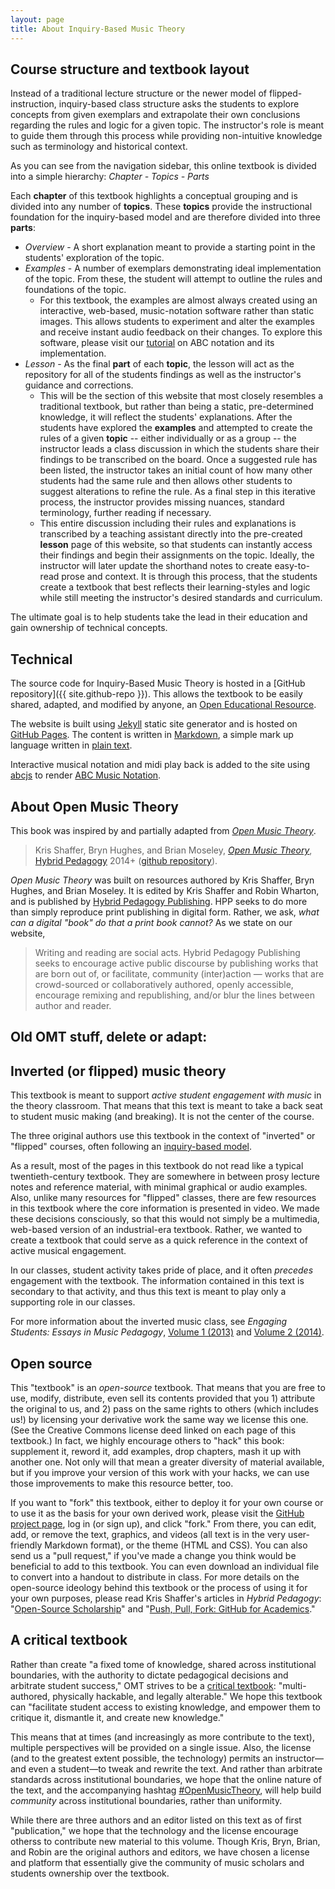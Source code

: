 ```yaml
---
layout: page
title: About Inquiry-Based Music Theory
---
```


## Course structure and textbook layout

Instead of a traditional lecture structure or the newer model of flipped-instruction, inquiry-based class structure asks the students to explore concepts from given exemplars and extrapolate their own conclusions regarding the rules and logic for a given topic.
The instructor's role is meant to guide them through this process while providing non-intuitive knowledge such as terminology and historical context.

As you can see from the navigation sidebar, this online textbook is divided into a simple hierarchy:
*Chapter - Topics - Parts*

Each **chapter** of this textbook highlights a conceptual grouping and is divided into any number of **topics**.
These **topics** provide the instructional foundation for the inquiry-based model and are therefore divided into three **parts**:
- *Overview* - A short explanation meant to provide a starting point in the students' exploration of the topic.
- *Examples* - A number of exemplars demonstrating ideal implementation of the topic. From these, the student will attempt to outline the rules and foundations of the topic. 
    - For this textbook, the examples are almost always created using an interactive, web-based, music-notation software rather than static images. This allows students to experiment and alter the examples and receive instant audio feedback on their changes. To explore this software, please visit our [tutorial]({{site.baseurl.}}/abc-demo.md) on ABC notation and its implementation.
- *Lesson* - As the final **part** of each **topic**, the lesson will act as the repository for all of the students findings as well as the instructor's guidance and corrections. 
    - This will be the section of this website that most closely resembles a traditional textbook, but rather than being a static, pre-determined knowledge, it will reflect the students' explanations. 
    After the students have explored the **examples** and attempted to create the rules of a given **topic** -- either individually or as a group -- the instructor leads a class discussion in which the students share their findings to be transcribed on the board. 
    Once a suggested rule has been listed, the instructor takes an initial count of how many other students had the same rule and then allows other students to suggest alterations to refine the rule. 
    As a final step in this iterative process, the instructor provides missing nuances, standard terminology, further reading if necessary.
    - This entire discussion including their rules and explanations is transcribed by a teaching assistant directly into the pre-created **lesson** page of this website, so that students can instantly access their findings and begin their assignments on the topic. 
    Ideally, the instructor will later update the shorthand notes to create easy-to-read prose and context. 
    It is through this process, that the students create a textbook that best reflects their learning-styles and logic while still meeting the instructor's desired standards and curriculum.

The ultimate goal is to help students take the lead in their education and gain ownership of technical concepts. 

## Technical 

The source code for Inquiry-Based Music Theory is hosted in a [GitHub repository]({{ site.github-repo }}).
This allows the textbook to be easily shared, adapted, and modified by anyone, an [Open Educational Resource](https://en.wikipedia.org/wiki/Open_educational_resources).

The website is built using [Jekyll](http://jekyllrb.com/) static site generator and is hosted on [GitHub Pages](https://pages.github.com/).
The content is written in [Markdown](https://daringfireball.net/projects/markdown/), a simple mark up language written in [plain text](https://en.wikipedia.org/wiki/Plain_text).

Interactive musical notation and midi play back is added to the site using [abcjs](https://github.com/paulrosen/abcjs) to render [ABC Music Notation](http://abcnotation.com/).

## About Open Music Theory

This book was inspired by and partially adapted from [*Open Music Theory*](http://openmusictheory.com/). 

> Kris Shaffer, Bryn Hughes, and Brian Moseley, [*Open Music Theory*](http://openmusictheory.com/), [Hybrid Pedagogy](http://www.digitalpedagogylab.com/hybridped/) 2014+ ([github repository](https://github.com/openmusictheory/openmusictheory.github.io)).

*Open Music Theory* was built on resources authored by Kris Shaffer, Bryn Hughes, and Brian Moseley. It is edited by Kris Shaffer and Robin Wharton, and is published by [Hybrid Pedagogy Publishing](http://www.hybridpedagogy.org/#publishing). 
HPP seeks to do more than simply reproduce print publishing in digital form. Rather, we ask, *what can a digital "book" do that a print book cannot?* As we state on our website, 

> Writing and reading are social acts. Hybrid Pedagogy Publishing seeks to encourage active public discourse by publishing works that are born out of, or facilitate, community (inter)action — works that are crowd-sourced or collaboratively authored, openly accessible, encourage remixing and republishing, and/or blur the lines between author and reader.


## Old OMT stuff, delete or adapt:

## Inverted (or flipped) music theory

This textbook is meant to support *active student engagement with music* in the theory classroom. That means that this text is meant to take a back seat to student music making (and breaking). It is not the center of the course.

The three original authors use this textbook in the context of  "inverted" or "flipped" courses, often following an [inquiry-based model](http://www.flipcamp.org/engagingstudents/shafferpt3.html). 

As a result, most of the pages in this textbook do not read like a typical twentieth-century textbook. They are somewhere in between prosy lecture notes and reference material, with minimal graphical or audio examples. Also, unlike many resources for "flipped" classes, there are few resources in this textbook where the core information is presented in video. We made these decisions consciously, so that this would not simply be a multimedia, web-based version of an industrial-era textbook. Rather, we wanted to create a textbook that could serve as a quick reference in the context of active musical engagement.

In our classes, student activity takes pride of place, and it often *precedes* engagement with the textbook. The information contained in this text is secondary to that activity, and thus this text is meant to play only a supporting role in our classes.

For more information about the inverted music class, see *Engaging Students: Essays in Music Pedagogy*, [Volume 1 (2013)](http://www.flipcamp.org/engagingstudents/index.html) and [Volume 2 (2014)](http://www.flipcamp.org/engagingstudents2/index.html).

## Open source 

This "textbook" is an *open-source* textbook. That means that you are free to use, modify, distribute, even sell its contents provided that you 1) attribute the original to us, and 2) pass on the same rights to others (which includes us!) by licensing your derivative work the same way we license this one. (See the Creative Commons license deed linked on each page of this textbook.) In fact, we highly encourage others to "hack" this book: supplement it, reword it, add examples, drop chapters, mash it up with another one. Not only will that mean a greater diversity of material available, but if you improve your version of this work with your hacks, we can use those improvements to make this resource better, too.

If you want to "fork" this textbook, either to deploy it for your own course or to use it as the basis for your own derived work, please visit the [GitHub project page](https://github.com/openmusictheory/openmusictheory.github.io), log in (or sign up), and click "fork." From there, you can edit, add, or remove the text, graphics, and videos (all text is in the very user-friendly Markdown format), or the theme (HTML and CSS). You can also send us a "pull request," if you've made a change you think would be beneficial to add to this textbook. You can even download an individual file to convert into a handout to distribute in class. For more details on the open-source ideology behind this textbook or the process of using it for your own purposes, please read Kris Shaffer's articles in *Hybrid Pedagogy*: "[Open-Source Scholarship](http://www.hybridpedagogy.com/Journal/files/Open_Source_Scholarship.html)" and "[Push, Pull, Fork: GitHub for Academics](http://www.hybridpedagogy.com/Journal/files/GitHub_for_Academics.html)."

## A critical textbook

Rather than create "a fixed tome of knowledge, shared across institutional boundaries, with the authority to dictate pedagogical decisions and arbitrate student success," OMT strives to be a [critical textbook](http://www.hybridpedagogy.com/journal/critical-textbook/): "multi-authored, physically hackable, and legally alterable." We hope this textbook can "facilitate student access to existing knowledge, and empower them to critique it, dismantle it, and create new knowledge."

This means that at times (and increasingly as more contribute to the text), multiple perspectives will be provided on a single issue. Also, the license (and to the greatest extent possible, the technology) permits an instructor—and even a student—to tweak and rewrite the text. And rather than arbitrate standards across institutional boundaries, we hope that the online nature of the text, and the accompanying hashtag [#OpenMusicTheory](https://twitter.com/search?f=realtime&q=%23OpenMusicTheory), will help build *community* across institutional boundaries, rather than uniformity.

While there are three authors and an editor listed on this text as of first "publication," we hope that the technology and the license encourage otherss to contribute new material to this volume. Though Kris, Bryn, Brian, and Robin are the original authors and editors, we have chosen a license and platform that essentially give the community of music scholars and students ownership over the textbook.